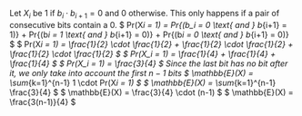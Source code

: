 Let $X_i$ be 1 if $b_i \cdot b_{i+1} = 0$ and 0 otherwise. This only happens if a pair of consecutive bits contain a 0.
$ Pr(X*i = 1) = Pr{(b_i = 0 \text{ and } b*{i+1} = 1)} + Pr{(b*i = 1 \text{ and } b*{i+1} = 0)} + Pr{(b*i = 0 \text{ and } b*{i+1} = 0)} $
$ Pr(X*i = 1) = \frac{1}{2} \cdot \frac{1}{2} + \frac{1}{2} \cdot \frac{1}{2} + \frac{1}{2} \cdot \frac{1}{2} $
$ Pr(X_i = 1) = \frac{1}{4} + \frac{1}{4} + \frac{1}{4} $
$ Pr(X_i = 1) = \frac{3}{4} $
Since the last bit has no bit after it, we only take into account the first $n-1$ bits
$ \mathbb{E}(X) = \sum*{k=1}^{n-1} 1 \cdot Pr(X*i = 1) $
$ \mathbb{E}(X) = \sum*{k=1}^{n-1} \frac{3}{4} $
$ \mathbb{E}(X) = \frac{3}{4} \cdot (n-1) $
$ \mathbb{E}(X) = \frac{3(n-1)}{4} $
